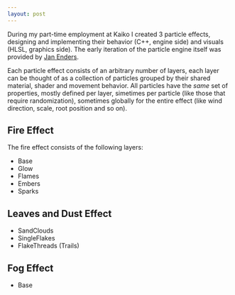 ```yaml
---
layout: post
---
```


During my part-time employment at Kaiko I created 3 particle effects, designing and implementing their behavior (C++, engine side) and visuals (HLSL, graphics side). The early iteration of the particle engine itself was provided by [Jan Enders](https://aldurethar.github.io/kkp5-particles).

Each particle effect consists of an arbitrary number of layers, each layer can be thought of as a collection of particles grouped by their shared material, shader and movement behavior. All particles have the *same* set of properties, mostly defined per layer, simetimes per particle (like those that require randomization), sometimes globally for the entire effect (like wind direction, scale, root position and so on).

## Fire Effect

The fire effect consists of the following layers:
 
 - Base
 - Glow
 - Flames
 - Embers
 - Sparks


## Leaves and Dust Effect

 - SandClouds
 - SingleFlakes
 - FlakeThreads (Trails)

## Fog Effect

- Base